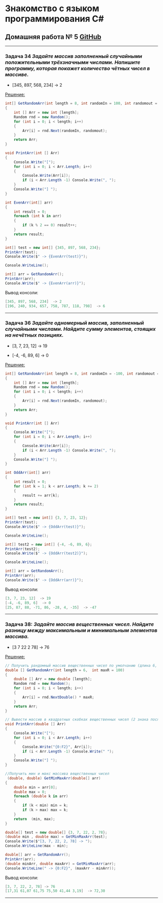 # Знакомство с языком программирования С#
## Домашняя работа № 5 [GitHub](https://github.com/Kazitsyn/GB_familiarity_with_programming_languages/tree/main/Home_work_5)
***
### **Задача 34** *Задайте массив заполненный случайными положительными трёхзначными числами. Напишите программу, которая покажет количество чётных чисел в массиве.*


* [345, 897, 568, 234] -> 2



[Решение:](https://github.com/Kazitsyn/GB_familiarity_with_programming_languages/tree/main/Home_work_5/HW5Q1)
```c#
int[] GetRandomArr(int length = 8, int randomIn = 100, int randomout = 1000)
{
    int [] Arr = new int [length];
    Random rnd = new Random();
    for (int i = 0; i < length; i++)
    {
        Arr[i] = rnd.Next(randomIn, randomout);
    }
    return Arr;
}

void PrintArr(int [] Arr)
{
    Console.Write("[");
    for (int i = 0; i < Arr.Length; i++)
    {
        Console.Write(Arr[i]);
        if (i < Arr.Length -1) Console.Write(", ");
    }
    Console.Write("] ");
}

int EvenArr(int[] arr)
{
    int result = 0;
    foreach (int k in arr) 
    {
        if (k % 2 == 0) result++;
    }
    return result;
}

int[] test = new int[] {345, 897, 568, 234};
PrintArr(test);
Console.Write($" -> {EvenArr(test)}");

Console.WriteLine();

int[] arr = GetRandomArr();
PrintArr(arr);
Console.Write($" -> {EvenArr(arr)}");
```
Вывод консоли:
```c#
[345, 897, 568, 234]  -> 2
[196, 240, 934, 657, 758, 787, 118, 798]  -> 6
```
***
### **Задача 36** *Задайте одномерный массив, заполненный случайными числами. Найдите сумму элементов, стоящих на нечётных позициях.*

* [3, 7, 23, 12] -> 19

* [-4, -6, 89, 6] -> 0
 

[Решение:](https://github.com/Kazitsyn/GB_familiarity_with_programming_languages/tree/main/Home_work_5/HW5Q2)
```c#
int[] GetRandomArr(int length = 8, int randomIn = -100, int randomout = 100)
{
    int [] Arr = new int [length];
    Random rnd = new Random();
    for (int i = 0; i < length; i++)
    {
        Arr[i] = rnd.Next(randomIn, randomout);
    }
    return Arr;
}

void PrintArr(int [] Arr)
{
    Console.Write("[");
    for (int i = 0; i < Arr.Length; i++)
    {
        Console.Write(Arr[i]);
        if (i < Arr.Length -1) Console.Write(", ");
    }
    Console.Write("] ");
}

int OddArr(int[] arr)
{
    int result = 0;
    for (int k = 1; k < arr.Length; k += 2)
    {
        result += arr[k];
    }
    return result;
}

int[] test = new int[] {3, 7, 23, 12};
PrintArr(test);
Console.Write($" -> {OddArr(test)}");

Console.WriteLine();

int[] test2 = new int[] {-4, -6, 89, 6};
PrintArr(test2);
Console.Write($" -> {OddArr(test2)}");

Console.WriteLine();

int[] arr = GetRandomArr();
PrintArr(arr);
Console.Write($" -> {OddArr(arr)}");
```
Вывод консоли:
```c#
[3, 7, 23, 12]  -> 19
[-4, -6, 89, 6]  -> 0
[25, 87, 88, -71, 86, -28, 4, -35]  -> -47
```
***
### **Задача 38:** *Задайте массив вещественных чисел. Найдите разницу между максимальным и минимальным элементов массива.*

* [3 7 22 2 78] -> 76


[Решение:](https://github.com/Kazitsyn/GB_familiarity_with_programming_languages/tree/main/Home_work_5/HW5Q3)
```c#
// Получить рандомный массив вещественных чисел по умолчанию (длина 6, рандом от 0 до 100)
double [] GetRandomArr(int length = 6,  int maxR = 100)
{
    double [] Arr = new double [length];
    Random rnd = new Random();
    for (int i = 0; i < length; i++)
    {
        Arr[i] = rnd.NextDouble() * maxR;
    }
    return Arr;
}

// Вывести массив в квадратных скобках вещественных чисел (2 знака после запятой)
void PrintArr(double [] Arr)
{
    Console.Write("[");
    for (int i = 0; i < Arr.Length; i++)
    {
        Console.Write("{0:F2}", Arr[i]);
        if (i < Arr.Length -1) Console.Write(" ");
    }
    Console.Write("] ");
}

//Получить мин и макс массива вещественных чисел
 (double, double) GetMinMaxArr(double[] arr)
{
    double min = arr[0];
    double max = 0;
    foreach (double k in arr)
    {
        if (k < min) min = k;
        if (k > max) max = k;
    }
    return  (min, max);
}

double[] test = new double[] {3, 7, 22, 2, 78};
(double min , double max) = GetMinMaxArr(test);
Console.Write($"[3, 7, 22, 2, 78] -> ");
Console.WriteLine(max - min);

double[] arr = GetRandomArr();
PrintArr(arr);
(double minArr, double maxArr) = GetMinMaxArr(arr);
Console.WriteLine(" -> {0:F2}", (maxArr - minArr));
```
Вывод консоли:
```c#
[3, 7, 22, 2, 78] -> 76
[17,31 61,07 61,75 75,50 41,44 3,19]  -> 72,30
```
***